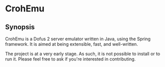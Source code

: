 # CrohEmu

## Synopsis

CrohEmu is a Dofus 2 server emulator written in Java, using the Spring framework.
It is aimed at being extensible, fast, and well-written.

The project is at a very early stage. As such, it is not possible to install or to run it.
Please feel free to ask if you're interested in contributing.
